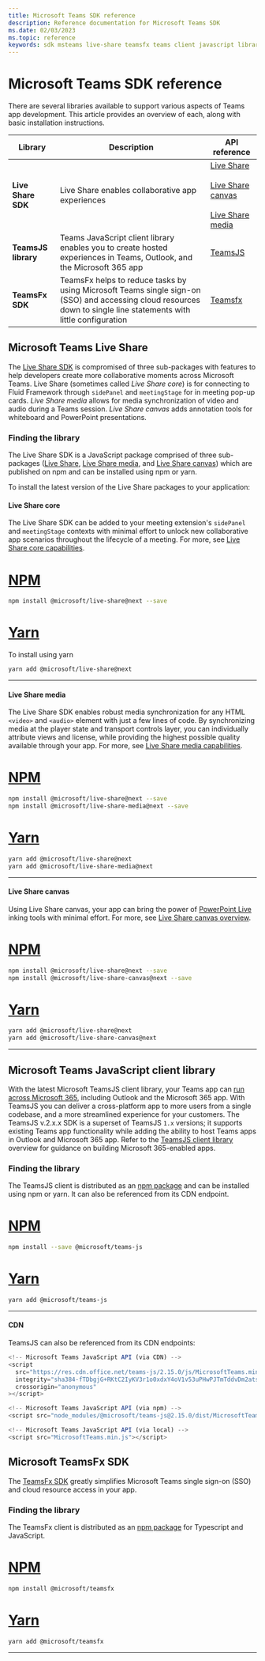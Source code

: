 ```yaml
---
title: Microsoft Teams SDK reference
description: Reference documentation for Microsoft Teams SDK
ms.date: 02/03/2023
ms.topic: reference
keywords: sdk msteams live-share teamsfx teams client javascript library reference latest
---
```

# Microsoft Teams SDK reference

There are several libraries available to support various aspects of Teams app development. This article provides an overview of each, along with basic installation instructions.
 
| Library | Description | API reference |
|-|-|-|
| **Live Share SDK** | Live Share enables collaborative app experiences | [Live Share](../docs-ref-autogen/%40microsoft/live-share/index.yml)<br/><br/>[Live Share canvas](../docs-ref-autogen/%40microsoft/live-share-canvas/index.yml)<br/><br/>[Live Share media](../docs-ref-autogen/%40microsoft/live-share-media/index.yml) |
| **TeamsJS library** | Teams JavaScript client library enables you to create hosted experiences in Teams, Outlook, and the Microsoft 365 app | [TeamsJS ](../docs-ref-autogen/%40microsoft/teams-js/index.yml) |
| **TeamsFx SDK** | TeamsFx helps to reduce tasks by using Microsoft Teams single sign-on (SSO) and accessing cloud resources down to single line statements with little configuration | [Teamsfx](../docs-ref-autogen/%40microsoft/teamsfx/index.yml) |

## Microsoft Teams Live Share

The [Live Share SDK](https://github.com/microsoft/live-share-sdk) is compromised of three sub-packages with features to help developers create more collaborative moments across Microsoft Teams. Live Share (sometimes called *Live Share core*) is for connecting to Fluid Framework through `sidePanel` and `meetingStage` for in meeting pop-up cards. *Live Share media* allows for media synchronization of video and audio during a Teams session. *Live Share canvas* adds annotation tools for whiteboard and PowerPoint presentations. 

### Finding the library

The Live Share SDK is a JavaScript package comprised of three sub-packages ([Live Share](/microsoftteams/platform/apps-in-teams-meetings/teams-live-share-capabilities), [Live Share media](/microsoftteams/platform/apps-in-teams-meetings/teams-live-share-media-capabilities), and [Live Share canvas](/microsoftteams/platform/apps-in-teams-meetings/teams-live-share-canvas)) which are published on npm and can be installed using npm or yarn.

To install the latest version of the Live Share packages to your application:

#### Live Share core

The Live Share SDK can be added to your meeting extension's `sidePanel` and `meetingStage` contexts with minimal effort to unlock new collaborative app scenarios throughout the lifecycle of a meeting. For more, see [Live Share core capabilities](/microsoftteams/platform/apps-in-teams-meetings/teams-live-share-capabilities).

# [NPM](#tab/npm)

```bash
npm install @microsoft/live-share@next --save
```

# [Yarn](#tab/yarn)

To install using yarn
```bash
yarn add @microsoft/live-share@next
```

---

#### Live Share media

The Live Share SDK enables robust media synchronization for any HTML `<video>` and `<audio>` element with just a few lines of code. By synchronizing media at the player state and transport controls layer, you can individually attribute views and license, while providing the highest possible quality available through your app. For more, see [Live Share media capabilities](/microsoftteams/platform/apps-in-teams-meetings/teams-live-share-media-capabilities).

# [NPM](#tab/npm)

```bash
npm install @microsoft/live-share@next --save
npm install @microsoft/live-share-media@next --save
```

# [Yarn](#tab/yarn)

```bash
yarn add @microsoft/live-share@next
yarn add @microsoft/live-share-media@next
```

---

#### Live Share canvas

Using Live Share canvas, your app can bring the power of [PowerPoint Live](https://support.microsoft.com/office/present-from-powerpoint-live-in-microsoft-teams-28b20e74-7165-499c-9bd4-0ad975d448ad) inking tools with minimal effort. For more, see [Live Share canvas overview](/microsoftteams/platform/apps-in-teams-meetings/teams-live-share-canvas).

# [NPM](#tab/npm)

```bash
npm install @microsoft/live-share@next --save
npm install @microsoft/live-share-canvas@next --save
```

# [Yarn](#tab/yarn)

```bash
yarn add @microsoft/live-share@next
yarn add @microsoft/live-share-canvas@next
```

---

## Microsoft Teams JavaScript client library

With the latest Microsoft TeamsJS client library, your Teams app can [run across Microsoft 365](/microsoftteams/platform/m365-apps/overview), including Outlook and the Microsoft 365 app. With TeamsJS you can deliver a cross-platform app to more users from a single codebase, and a more streamlined experience for your customers. The TeamsJS v.2.x.x SDK is a superset of TeamsJS `1.x` versions; it supports existing Teams app functionality while adding the ability to host Teams apps in Outlook and Microsoft 365 app. Refer to the [TeamsJS client library](/microsoftteams/platform/tabs/how-to/using-teams-client-library) overview for guidance on building Microsoft 365-enabled apps.

### Finding the library

The TeamsJS client is distributed as an [npm package](https://npmjs.com/package/@microsoft/teams-js/) and can be installed using npm or yarn. It can also be referenced from its CDN endpoint.

# [NPM](#tab/npm)

  ```bash
npm install --save @microsoft/teams-js
  ```

# [Yarn](#tab/yarn)

```bash
yarn add @microsoft/teams-js
```

---

#### CDN
TeamsJS can also be referenced from its CDN endpoints:

```javascript
<!-- Microsoft Teams JavaScript API (via CDN) -->
<script
  src="https://res.cdn.office.net/teams-js/2.15.0/js/MicrosoftTeams.min.js"
  integrity="sha384-fTDbgjG+RKtC2IyKV3r1o0xdxY4oV1v53uPHwPJTmTddvDm2ats9JWRAbtouZx4C"
  crossorigin="anonymous"
></script>

<!-- Microsoft Teams JavaScript API (via npm) -->
<script src="node_modules/@microsoft/teams-js@2.15.0/dist/MicrosoftTeams.min.js"></script>

<!-- Microsoft Teams JavaScript API (via local) -->
<script src="MicrosoftTeams.min.js"></script>
```

## Microsoft TeamsFx SDK

The [TeamsFx SDK](/microsoftteams/platform/toolkit/teamsfx-sdk) greatly simplifies Microsoft Teams single sign-on (SSO) and cloud resource access in your app.

### Finding the library

The TeamsFx client is distributed as an [npm package](https://npmjs.com/package/@microsoft/teams-js/) for Typescript and JavaScript.

# [NPM](#tab/npm)

```bash
npm install @microsoft/teamsfx
```

# [Yarn](#tab/yarn)

```bash
yarn add @microsoft/teamsfx
```

---
